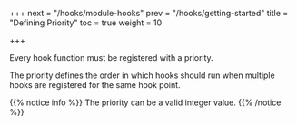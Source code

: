 +++
next = "/hooks/module-hooks"
prev = "/hooks/getting-started"
title = "Defining Priority"
toc = true
weight = 10

+++

Every hook function must be registered with a priority.

The priority defines the order in which hooks should run when multiple hooks are registered for the same hook point.

{{% notice info %}}
The priority can be a valid integer value.
{{% /notice %}}
